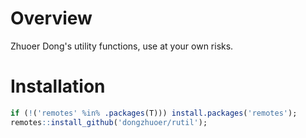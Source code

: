 # Overview

Zhuoer Dong's utility functions, use at your own risks.



# Installation

```r
if (!('remotes' %in% .packages(T))) install.packages('remotes');
remotes::install_github('dongzhuoer/rutil');
```
